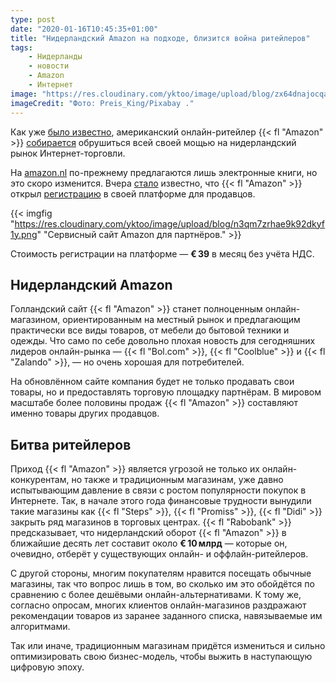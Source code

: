 ```yaml
---
type: post
date: "2020-01-16T10:45:35+01:00"
title: "Нидерландский Amazon на подходе, близится война ритейлеров"
tags:
    - Нидерланды
    - новости
    - Amazon
    - Интернет
image: "https://res.cloudinary.com/yktoo/image/upload/blog/zx64dnajocqaytq7j3a1.jpg"
imageCredit: "Фото: Preis_King/Pixabay ."
---
```


Как уже [было известно](0459), американский онлайн-ритейлер {{< fl "Amazon" >}} [собирается](https://www.trouw.nl/economie/amazon-nl-komt-en-dat-is-slecht-nieuws-voor-de-roerige-nederlandse-retail~b69c74b5/) обрушиться всей своей мощью на нидерландский рынок Интернет-торговли.

На [amazon.nl](https://www.amazon.nl/) по-прежнему предлагаются лишь электронные книги, но это скоро изменится. Вчера [стало](https://tamebay.com/2020/01/amazon-netherlands-marketplace-opens-for-merchants-to-register-their-businesses.html) известно, что {{< fl "Amazon" >}} открыл [регистрацию](https://services.amazon.nl/) в своей платформе для продавцов.

<!--more-->

{{< imgfig "https://res.cloudinary.com/yktoo/image/upload/blog/n3qm7zrhae9k92dkyf1y.png" "Сервисный сайт Amazon для партнёров." >}}

Стоимость регистрации на платформе — **€ 39** в месяц без учёта НДС.

## Нидерландский Amazon

Голландский сайт {{< fl "Amazon" >}} станет полноценным онлайн-магазином, ориентированным на местный рынок и предлагающим практически все виды товаров, от мебели до бытовой техники и одежды. Что само по себе довольно плохая новость для сегодняшних лидеров онлайн-рынка — {{< fl "Bol.com" >}}, {{< fl "Coolblue" >}} и {{< fl "Zalando" >}}, — но очень хорошая для потребителей.

На обновлённом сайте компания будет не только продавать свои товары, но и предоставлять торговую площадку партнёрам. В мировом масштабе более половины продаж {{< fl "Amazon" >}} составляют именно товары других продавцов.

## Битва ритейлеров

Приход {{< fl "Amazon" >}} является угрозой не только их онлайн-конкурентам, но также и традиционным магазинам, уже давно испытывающим давление в связи с ростом популярности покупок в Интернете. Так, в начале этого года финансовые трудности вынудили такие магазины как {{< fl "Steps" >}}, {{< fl "Promiss" >}}, {{< fl "Didi" >}} закрыть ряд магазинов в торговых центрах. {{< fl "Rabobank" >}} предсказывает, что нидерландский оборот {{< fl "Amazon" >}} в ближайшие десять лет составит около **€ 10 млрд** — которые он, очевидно, отберёт у существующих онлайн- и оффлайн-ритейлеров.

С другой стороны, многим покупателям нравится посещать обычные магазины, так что вопрос лишь в том, во сколько им это обойдётся по сравнению с более дешёвыми онлайн-альтернативами. К тому же, согласно опросам, многих клиентов онлайн-магазинов раздражают рекомендации товаров из заранее заданного списка, навязываемые им алгоритмами.

Так или иначе, традиционным магазинам придётся измениться и сильно оптимизировать свою бизнес-модель, чтобы выжить в наступающую цифровую эпоху.
